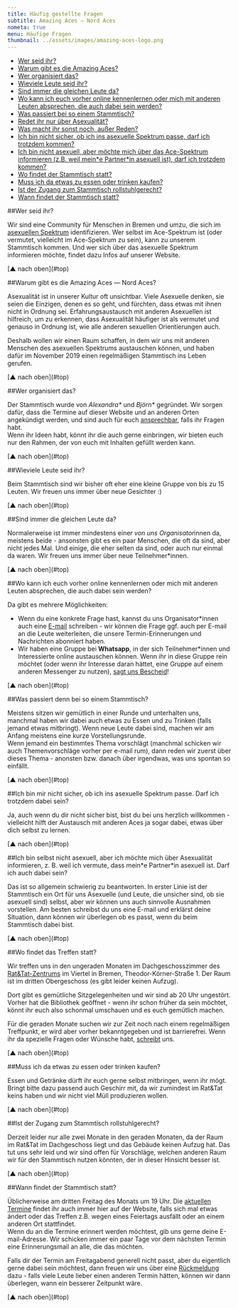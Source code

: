 ```yaml
---
title: Häufig gestellte Fragen
subtitle: Amazing Aces — Nord Aces
nometa: true
menu: Häufige Fragen
thumbnail: ../assets/images/amazing-aces-logo.png
---
```

<a name="top"></a>

- [Wer seid ihr?](#werseidihr)
- [Warum gibt es die Amazing Aces?](#warum)
- [Wer organisiert das?](#orga)
- [Wieviele Leute seid ihr?](#wieviele)
- [Sind immer die gleichen Leute da?](#diegleichenleute)
- [Wo kann ich euch vorher online kennenlernen oder mich mit anderen Leuten absprechen, die auch dabei sein werden?](#socialmedia)
- [Was passiert bei so einem Stammtisch?](#waspassiert)
- [Redet ihr nur über Asexualität?](#thema)
- [Was macht ihr sonst noch, außer Reden?](#wassonst)
- [Ich bin nicht sicher, ob ich ins asexuelle Spektrum passe, darf ich trotzdem kommen?](#nichtsicher)
- [Ich bin nicht asexuell, aber möchte mich über das Ace-Spektrum informieren (z.B. weil mein\*e Partner\*in asexuell ist), darf ich trotzdem kommen?](#nichtace)
- [Wo findet der Stammtisch statt?](#wo)
- [Muss ich da etwas zu essen oder trinken kaufen?](#essen)
- [Ist der Zugang zum Stammtisch rollstuhlgerecht?](#rollstuhl)
- [Wann findet der Stammtisch statt?](#wann)

##<a name="werseidihr"></a>Wer seid ihr?

Wir sind eine Community für Menschen in Bremen und umzu, die sich im [asexuellen Spektrum](/das-asexuelle-spektrum/) identifizieren. Wer selbst im Ace-Spektrum ist (oder vermutet, vielleicht im Ace-Spektrum zu sein), kann zu unserem Stammtisch kommen. Und wer sich über das asexuelle Spektrum informieren möchte, findet dazu Infos auf unserer Website.

<p class="up" markdown ="1">[▲ nach oben](#top)</p>

##<a name="warum"></a>Warum gibt es die Amazing Aces — Nord Aces?

Asexualität ist in unserer Kultur oft unsichtbar. Viele Asexuelle denken, sie seien die Einzigen, denen es so geht, und fürchten, dass etwas mit ihnen nicht in Ordnung sei. Erfahrungsaustausch mit anderen Asexuellen ist hilfreich, um zu erkennen, dass Asexualität häufiger ist als vermutet und genauso in Ordnung ist, wie alle anderen sexuellen Orientierungen auch.

Deshalb wollen wir einen Raum schaffen, in dem wir uns mit anderen Menschen des asexuellen Spektrums austauschen können, und haben dafür im November 2019 einen regelmäßigen Stammtisch ins Leben gerufen.

<p class="up" markdown ="1">[▲ nach oben](#top)</p>

##<a name="orga"></a>Wer organisiert das?

Der Stammtisch wurde von *Alexandra\** und *Björn\** gegründet. Wir sorgen dafür, dass die Termine auf dieser Website und an anderen Orten angekündigt werden, und sind auch für euch [ansprechbar](/kontakt/), falls ihr Fragen habt.  
Wenn ihr Ideen habt, könnt ihr die auch gerne einbringen, wir bieten euch nur den Rahmen, der von euch mit Inhalten gefüllt werden kann.

<!-- ![Foto_Hochformat_float_right](bild.jpg)-->

<p class="up" markdown ="1">[▲ nach oben](#top)</p>

##<a name="wieviele"></a>Wieviele Leute seid ihr?

Beim Stammtisch sind wir bisher oft eher eine kleine Gruppe von bis zu 15 Leuten. Wir freuen uns immer über neue Gesichter :)

<p class="up" markdown ="1">[▲ nach oben](#top)</p>

##<a name="diegleichenleute"></a>Sind immer die gleichen Leute da?

Normalerweise ist immer mindestens eine*r von uns Organisator*innen da, meistens beide - ansonsten gibt es ein paar Menschen, die oft da sind, aber nicht jedes Mal. Und einige, die eher selten da sind, oder auch nur einmal da waren. Wir freuen uns immer über neue Teilnehmer*innen.

<p class="up" markdown ="1">[▲ nach oben](#top)</p>

##<a name="socialmedia"></a>Wo kann ich euch vorher online kennenlernen oder mich mit anderen Leuten absprechen, die auch dabei sein werden?

Da gibt es mehrere Möglichkeiten: 

<!-- - Zu jedem Stammtisch-Termin erstellen wir auch eine Veranstaltung auf [Facebook](https://facebook.com/AmazingAcesBS). Dort kannst du dich als Teilnehmer\*in oder als Interessiert eintragen und mit anderen Teilnehmer\*innen interagieren. Es sind aber nicht alle Leute, die zu unserem Stammtisch kommen, auch bei Facebook aktiv.-->
<!-- - Du kannst uns auf [Twitter](https://twitter.com/AmazingAcesBS) folgen. Auch da veröffentlichen wir zu jedem Termin einen Ankündigungstweet und du kannst dort kommentieren oder uns in deinem Tweet erwähnen, um andere Teilnehmer\*innen zu finden.--> 
- Wenn du eine konkrete Frage hast, kannst du uns Organisator*innen auch eine [E-mail](/kontakt/) schreiben - wir können die Frage ggf. auch per E-mail an die Leute weiterleiten, die unsere Termin-Erinnerungen und Nachrichten abonniert haben.
- Wir haben eine Gruppe bei **Whatsapp**, in der sich Teilnehmer\*innen und Interessierte online austauschen können. Wenn ihr in diese Gruppe rein möchtet (oder wenn ihr Interesse daran hättet, eine Gruppe auf einem anderen Messenger zu nutzen), [sagt uns Bescheid](/kontakt/)!

<p class="up" markdown ="1">[▲ nach oben](#top)</p>

##<a name="waspassiert"></a>Was passiert denn bei so einem Stammtisch?

Meistens sitzen wir gemütlich in einer Runde und unterhalten uns, manchmal haben wir dabei auch etwas zu Essen und zu Trinken (falls jemand etwas mitbringt). 
Wenn neue Leute dabei sind, machen wir am Anfang meistens eine kurze Vorstellungsrunde.  
Wenn jemand ein bestimmtes Thema vorschlägt (manchmal schicken wir auch Themenvorschläge vorher per e-mail rum), dann reden wir zuerst über dieses Thema - anonsten bzw. danach über irgendwas, was uns spontan so einfällt.

<p class="up" markdown ="1">[▲ nach oben](#top)</p>

<!-- ##<a name="thema"></a>Redet ihr nur über Asexualität?

Häufig reden wir über Themen, die mit Asexualität zu tun haben. 
Z. B. erzählen wir von unseren Coming-out-Erfahrungen oder unterhalten uns über Bücher, in denen Asexualität vorkommt, etc.  
Und manchmal reden wir einfach über irgendwas ganz anderes, was uns gerade interessiert - um eine angenehme Community aufzubauen und uns besser kennenzulernen.  
Welche Gesprächsthemen es an einem bestimmten Abend gibt, hängt davon ab, was die anwesenden Leute gerade besprechen wollen. Wir sind immer offen für Vorschläge.

<p class="up" markdown ="1">[▲ nach oben](#top)</p>

##<a name="wassonst"></a>Was macht ihr sonst noch, außer Reden?

Wir haben Tassen und einen Wasserkocher vor Ort und trinken oft Tee. Manchmal bringt auch jemand etwas zu essen mit. Ansonsten ist der Stammtisch schon hauptsächlich zum Reden gedacht. 

Wir könnten uns auch vorstellen, andere Sachen zu machen, wie z.B. zusammen einen Film gucken, Brettspiele spielen, Demo-Schilder für den CSD basteln, oder was auch immer euch so einfällt - allerdings würden wir das vorher ankündigen und ggf. einen extra-Termin dafür suchen, damit der eigentliche Stammtisch einfach eine Gesprächsrunde bleiben darf.

<p class="up" markdown ="1">[▲ nach oben](#top)</p>
-->
##<a name="nichtsicher"></a>Ich bin mir nicht sicher, ob ich ins asexuelle Spektrum passe. Darf ich trotzdem dabei sein?

Ja, auch wenn du dir nicht sicher bist, bist du bei uns herzlich willkommen - vielleicht hilft der Austausch mit anderen Aces ja sogar dabei, etwas über dich selbst zu lernen.

<p class="up" markdown ="1">[▲ nach oben](#top)</p>

##<a name="nichtace"></a>Ich bin selbst nicht asexuell, aber ich möchte mich über Asexualität informieren, z. B. weil ich vermute, dass mein\*e Partner\*in asexuell ist. Darf ich auch dabei sein?

Das ist so allgemein schwierig zu beantworten. In erster Linie ist der Stammtisch ein Ort für uns Asexuelle (und Leute, die unsicher sind, ob sie asexuell sind) selbst, aber wir können uns auch sinnvolle Ausnahmen vorstellen. Am besten schreibst du uns eine E-mail und erklärst deine Situation, dann können wir überlegen ob es passt, wenn du beim Stammtisch dabei bist.

<p class="up" markdown ="1">[▲ nach oben](#top)</p>

##<a name="wo"></a>Wo findet das Treffen statt?

Wir treffen uns in den ungeraden Monaten im Dachgeschosszimmer des [Rat&Tat-Zentrums](https://www.ratundtat-bremen.de/) im Viertel in Bremen, Theodor-Körner-Straße 1. Der Raum ist im dritten Obergeschoss (es gibt leider keinen Aufzug). 

Dort gibt es gemütliche Sitzgelegenheiten und wir sind ab 20 Uhr ungestört. Vorher hat die Bibliothek geöffnet - wenn ihr schon früher da sein möchtet, könnt ihr euch also schonmal umschauen und es euch gemütlich machen.

Für die geraden Monate suchen wir zur Zeit noch nach einem regelmäßigen Treffpunkt, er wird aber vorher bekanntgegeben und ist barrierefrei. Wenn ihr da spezielle Fragen oder Wünsche habt, [schreibt](/kontakt/) uns.
<p class="up" markdown ="1">[▲ nach oben](#top)</p>

##<a name="essen"></a>Muss ich da etwas zu essen oder trinken kaufen?

Essen und Getränke dürft ihr euch gerne selbst mitbringen, wenn ihr mögt. Bringt bitte dazu passend auch Geschirr mit, da wir zumindest im Rat&Tat keins haben und wir nicht viel Müll produzieren wollen. 

<p class="up" markdown ="1">[▲ nach oben](#top)</p>

##<a name="rollstuhl"></a>Ist der Zugang zum Stammtisch rollstuhlgerecht?

Derzeit leider nur alle zwei Monate in den geraden Monaten, da der Raum im Rat&Tat im Dachgeschoss liegt und das Gebäude keinen Aufzug hat. Das tut uns sehr leid und wir sind offen für Vorschläge, welchen anderen Raum wir für den Stammtisch nutzen könnten, der in dieser Hinsicht besser ist.

<p class="up" markdown ="1">[▲ nach oben](#top)</p>

##<a name="wann"></a>Wann findet der Stammtisch statt?

Üblicherweise am dritten Freitag des Monats um 19 Uhr. Die [aktuellen Termine](/termine/) findet ihr auch immer hier auf der Website, falls sich mal etwas ändert oder das Treffen z.B. wegen eines Feiertags ausfällt oder an einem anderen Ort stattfindet.  
Wenn du an die Termine erinnert werden möchtest, gib uns gerne deine E-mail-Adresse. Wir schicken immer ein paar Tage vor dem nächsten Termin eine Erinnerungsmail an alle, die das möchten.

Falls dir der Termin am Freitagabend generell nicht passt, aber du eigentlich gerne dabei sein möchtest, dann freuen wir uns über eine [Rückmeldung](/kontakt/) dazu - falls viele Leute lieber einen anderen Termin hätten, können wir dann überlegen, wann ein besserer Zeitpunkt wäre.

<p class="up" markdown ="1">[▲ nach oben](#top)</p>

